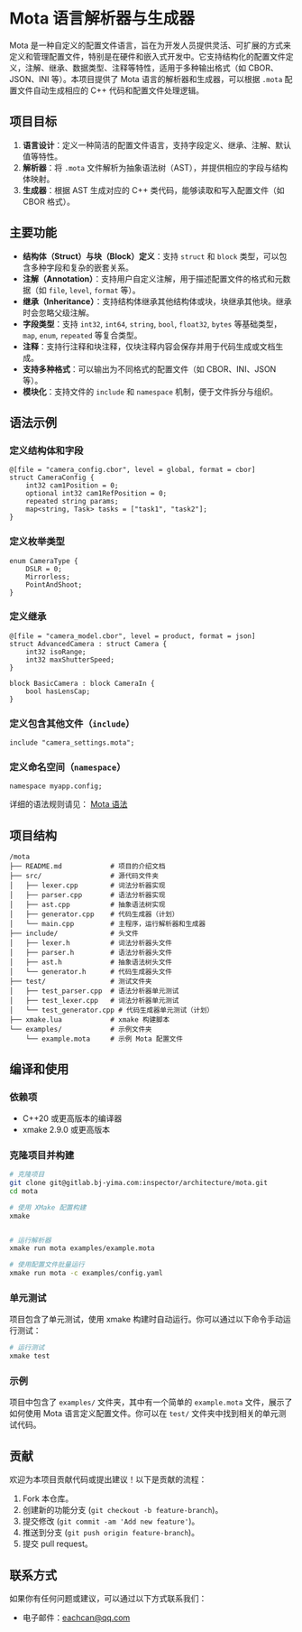 ﻿# Mota 语言解析器与生成器

Mota 是一种自定义的配置文件语言，旨在为开发人员提供灵活、可扩展的方式来定义和管理配置文件，特别是在硬件和嵌入式开发中。它支持结构化的配置文件定义，注解、继承、数据类型、注释等特性，适用于多种输出格式（如 CBOR、JSON、INI 等）。本项目提供了 Mota 语言的解析器和生成器，可以根据 `.mota` 配置文件自动生成相应的 C++ 代码和配置文件处理逻辑。

## 项目目标

1. **语言设计**：定义一种简洁的配置文件语言，支持字段定义、继承、注解、默认值等特性。
2. **解析器**：将 `.mota` 文件解析为抽象语法树（AST），并提供相应的字段与结构体映射。
3. **生成器**：根据 AST 生成对应的 C++ 类代码，能够读取和写入配置文件（如 CBOR 格式）。

## 主要功能

- **结构体（Struct）与块（Block）定义**：支持 `struct` 和 `block` 类型，可以包含多种字段和复杂的嵌套关系。
- **注解（Annotation）**：支持用户自定义注解，用于描述配置文件的格式和元数据（如 `file`, `level`, `format` 等）。
- **继承（Inheritance）**：支持结构体继承其他结构体或块，块继承其他块。继承时会忽略父级注解。
- **字段类型**：支持 `int32`, `int64`, `string`, `bool`, `float32`, `bytes` 等基础类型，`map`, `enum`, `repeated` 等复合类型。
- **注释**：支持行注释和块注释，仅块注释内容会保存并用于代码生成或文档生成。
- **支持多种格式**：可以输出为不同格式的配置文件（如 CBOR、INI、JSON 等）。
- **模块化**：支持文件的 `include` 和 `namespace` 机制，便于文件拆分与组织。

## 语法示例

### 定义结构体和字段

```mota
@[file = "camera_config.cbor", level = global, format = cbor]
struct CameraConfig {
    int32 cam1Position = 0;
    optional int32 cam1RefPosition = 0;
    repeated string params;
    map<string, Task> tasks = ["task1", "task2"];
}
```

### 定义枚举类型

```mota
enum CameraType {
    DSLR = 0;
    Mirrorless;
    PointAndShoot;
}
```

### 定义继承

```mota
@[file = "camera_model.cbor", level = product, format = json]
struct AdvancedCamera : struct Camera {
    int32 isoRange;
    int32 maxShutterSpeed;
}

block BasicCamera : block CameraIn {
    bool hasLensCap;
}
```

### 定义包含其他文件（`include`）

```mota
include "camera_settings.mota";
```

### 定义命名空间（`namespace`）

```mota
namespace myapp.config;
```

详细的语法规则请见： [Mota 语法](docs/mota-script-syntax.md)

## 项目结构

```
/mota
├── README.md            # 项目的介绍文档
├── src/                 # 源代码文件夹
│   ├── lexer.cpp        # 词法分析器实现
│   ├── parser.cpp       # 语法分析器实现
│   ├── ast.cpp          # 抽象语法树实现
│   ├── generator.cpp    # 代码生成器（计划）
│   └── main.cpp         # 主程序，运行解析器和生成器
├── include/             # 头文件
│   ├── lexer.h          # 词法分析器头文件
│   ├── parser.h         # 语法分析器头文件
│   ├── ast.h            # 抽象语法树头文件
│   └── generator.h      # 代码生成器头文件
├── test/                # 测试文件夹
│   ├── test_parser.cpp  # 语法分析器单元测试
│   ├── test_lexer.cpp   # 词法分析器单元测试
│   └── test_generator.cpp # 代码生成器单元测试（计划）
├── xmake.lua            # xmake 构建脚本
└── examples/            # 示例文件夹
    └── example.mota     # 示例 Mota 配置文件
```

## 编译和使用

### 依赖项

- C++20 或更高版本的编译器
- xmake 2.9.0 或更高版本

### 克隆项目并构建

```bash
# 克隆项目
git clone git@gitlab.bj-yima.com:inspector/architecture/mota.git
cd mota

# 使用 XMake 配置构建
xmake


# 运行解析器
xmake run mota examples/example.mota

# 使用配置文件批量运行
xmake run mota -c examples/config.yaml
```

### 单元测试

项目包含了单元测试，使用 xmake 构建时自动运行。你可以通过以下命令手动运行测试：

```bash
# 运行测试
xmake test
```

### 示例

项目中包含了 `examples/` 文件夹，其中有一个简单的 `example.mota` 文件，展示了如何使用 Mota 语言定义配置文件。你可以在 `test/` 文件夹中找到相关的单元测试代码。

## 贡献

欢迎为本项目贡献代码或提出建议！以下是贡献的流程：

1. Fork 本仓库。
2. 创建新的功能分支 (`git checkout -b feature-branch`)。
3. 提交修改 (`git commit -am 'Add new feature'`)。
4. 推送到分支 (`git push origin feature-branch`)。
5. 提交 pull request。

## 联系方式

如果你有任何问题或建议，可以通过以下方式联系我们：

- 电子邮件：eachcan@qq.com
